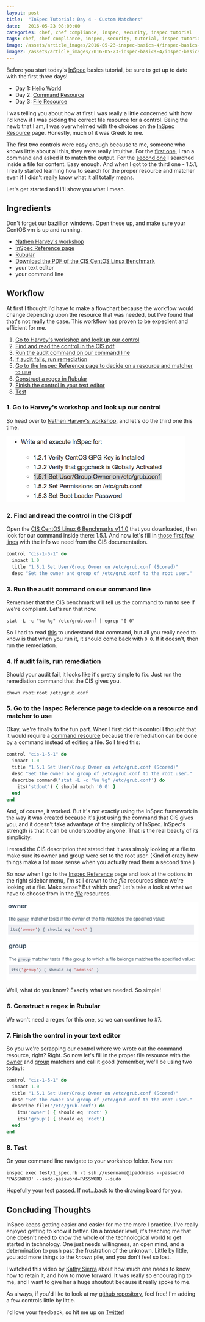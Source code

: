 ```yaml
---
layout: post
title:  "InSpec Tutorial: Day 4 - Custom Matchers"
date:   2016-05-23 08:00:00
categories: chef, chef compliance, inspec, security, inspec tutorial
tags: chef, chef compliance, inspec, security, tutorial, inspec tutorial
image: /assets/article_images/2016-05-23-inspec-basics-4/inspec-basics-4.jpg
image2: /assets/article_images/2016-05-23-inspec-basics-4/inspec-basics-4-mobile.jpg
---
```

Before you start today's [InSpec](https://github.com/chef/inspec) basics tutorial, be sure to get up to date with the first three days! 
  
  - Day 1: [Hello World](http://www.anniehedgie.com/inspec-basics-1) 
  - Day 2: [Command Resource](http://www.anniehedgie.com/inspec-basics-2)
  - Day 3: [File Resource](http://www.anniehedgie.com/inspec-basics-3)
  
I was telling you about how at first I was really a little concerned with how I'd know if I was picking the correct file resource for a control. Being the newb that I am, I was overwhelmed with the choices on the [InSpec Resource](https://docs.chef.io/inspec_reference.html) page. Honestly, much of it was Greek to me.
  
The first two controls were easy enough because to me, someone who knows little about all this, they were really intuitive. For the [first one](http://www.anniehedgie.com/inspec-basics-2), I ran a command and asked it to match the output. For the [second one](http://www.anniehedgie.com/inspec-basics-3) I searched inside a file for content. Easy enough. And when I got to the third one - 1.5.1, I really started learning how to search for the proper resource and matcher even if I didn't really know what it all totally means.  

Let's get started and I'll show you what I mean.
  
## Ingredients
Don't forget our bazillion windows. Open these up, and make sure your CentOS vm is up and running.
  
  - [Nathen Harvey's workshop](https://github.com/chef-training/workshops/tree/master/InSpec)
  - [InSpec Reference page](https://docs.chef.io/inspec_reference.html)
  - [Rubular](http://rubular.com/)
  - [Download the PDF of the CIS CentOS Linux Benchmark](https://benchmarks.cisecurity.org/downloads/show-single/?file=centos6.110)
  - your text editor  
  - your command line
  
## Workflow
At first I thought I'd have to make a flowchart because the workflow would change depending upon the resource that was needed, but I've found that that's not really the case. This workflow has proven to be expedient and efficient for me.  

1. [Go to Harvey's workshop and look up our control](#go-to-harveys-workshop-and-look-up-our-control)
2. [Find and read the control in the CIS pdf](#find-and-read-the-control-in-the-cis-pdf)
3. [Run the audit command on our command line](#run-the-audit-command-on-our-command-line) 
4. [If audit fails, run remediation](#if-audit-fails-run-remediation)
5. [Go to the Inspec Reference page to decide on a resource and matcher to use](#go-to-the-inspec-reference-page-to-decide-on-a-resource-and-matcher-to-use)
6. [Construct a regex in Rubular](#construct-a-regex-in-rubular)
7. [Finish the control in your text editor](#finish-the-control-in-your-text-editor)
8. [Test](#test)

### 1. Go to Harvey's workshop and look up our control
So head over to [Nathen Harvey's workshop](https://github.com/chef-training/workshops/tree/master/InSpec), and let's do the third one this time.

![](/assets/article_images/2016-05-23-inspec-basics-4/01-harvey.png)

### 2. Find and read the control in the CIS pdf
Open the [CIS CentOS Linux 6 Benchmarks v1.1.0](https://benchmarks.cisecurity.org/downloads/show-single/?file=centos6.110) that you downloaded, then look for our command inside there: 1.5.1. And now let's fill in [those first few lines](http://www.anniehedgie.com/inspec-basics-2#find-and-read-the-control-in-the-cis-pdf) with the info we need from the CIS documentation.

```ruby
control "cis-1-5-1" do
  impact 1.0
  title "1.5.1 Set User/Group Owner on /etc/grub.conf (Scored)"
  desc "Set the owner and group of /etc/grub.conf to the root user."
```

### 3. Run the audit command on our command line
Remember that the CIS benchmark will tell us the command to run to see if we're compliant. Let's run that now:

```
stat -L -c "%u %g" /etc/grub.conf | egrep "0 0"
``` 

So I had to read [this](http://superuser.com/questions/508881/what-is-the-difference-between-grep-pgrep-egrep-fgrep) to understand that command, but all you really need to know is that when you run it, it should come back with `0 0`. If it doesn't, then run the remediation. 

### 4. If audit fails, run remediation
Should your audit fail, it looks like it's pretty simple to fix. Just run the remediation command that the CIS gives you.

```
chown root:root /etc/grub.conf
```

### 5. Go to the Inspec Reference page to decide on a resource and matcher to use
Okay, we're finally to the fun part. When I first did this control I thought that it would require a [command resource](http://www.anniehedgie.com/inspec-basics-2) because the remediation can be done by a command instead of editing a file. So I tried this:

```ruby
control "cis-1-5-1" do
  impact 1.0
  title "1.5.1 Set User/Group Owner on /etc/grub.conf (Scored)"
  desc "Set the owner and group of /etc/grub.conf to the root user."
  describe command('stat -L -c "%u %g" /etc/grub.conf') do
    its('stdout') { should match '0 0' }
  end
end
```

And, of course, it worked. But it's not exactly using the InSpec framework in the way it was created because it's just using the command that CIS gives you, and it doesn't take advantage of the simplicity of InSpec. InSpec's strength is that it can be understood by anyone. That is the real beauty of its simplicity.

I reread the CIS description that stated that it was simply looking at a file to make sure its owner and group were set to the root user. (Kind of crazy how things make a lot more sense when you actually read them a second time.)

So now when I go to the [Inspec Reference](https://docs.chef.io/inspec_reference.html) page and look at the options in the right sidebar menu, I'm still drawn to the *file* resources since we're looking at a file. Make sense? But which one? Let's take a look at what we have to choose from in the [*file*](https://docs.chef.io/inspec_reference.html#file) resources.

[![](/assets/article_images/2016-05-23-inspec-basics-4/02-owner.png)](https://docs.chef.io/inspec_reference.html#owner)
[![](/assets/article_images/2016-05-23-inspec-basics-4/03-group.png)](https://docs.chef.io/inspec_reference.html#group)

Well, what do you know? Exactly what we needed. So simple!

### 6. Construct a regex in Rubular
We won't need a regex for this one, so we can continue to #7.

### 7. Finish the control in your text editor
So you we're scrapping our control where we wrote out the command resource, right? Right. So now let's fill in the proper file resource with the [owner](https://docs.chef.io/inspec_reference.html#owner) and [group](https://docs.chef.io/inspec_reference.html#group) matchers and call it good (remember, we'll be using two today):

```ruby
control "cis-1-5-1" do
  impact 1.0
  title "1.5.1 Set User/Group Owner on /etc/grub.conf (Scored)"
  desc "Set the owner and group of /etc/grub.conf to the root user."
  describe file('/etc/grub.conf') do
    its('owner') { should eq 'root' }
    its('group') { should eq 'root'}
  end
end
```

### 8. Test
On your command line navigate to your workshop folder. Now run:

```
inspec exec test/1_spec.rb -t ssh://username@ipaddress --password 'PASSWORD' --sudo-password=PASSWORD --sudo
```

Hopefully your test passed. If not...back to the drawing board for you. 

## Concluding Thoughts
InSpec keeps getting easier and easier for me the more I practice. I've really enjoyed getting to know it better. On a broader level, it's teaching me that one doesn't need to know the whole of the technological world to get started in technology. One just needs willingness, an open mind, and a determination to push past the frustration of the unknown. Little by little, you add more things to the *known* pile, and you don't feel so lost.

I watched this video by [Kathy Sierra](https://www.youtube.com/watch?v=FKTxC9pl-WM) about how much one needs to know, how to retain it, and how to move forward. It was really so encouraging to me, and I want to give her a huge shoutout because it really spoke to me.   

As always, if you'd like to look at my [github repository](https://github.com/anniehedgpeth/inspec-workshop.git), feel free! I'm adding a few controls little by little. 

I'd love your feedback, so hit me up on [Twitter](https://twitter.com/anniehedgie)! 
